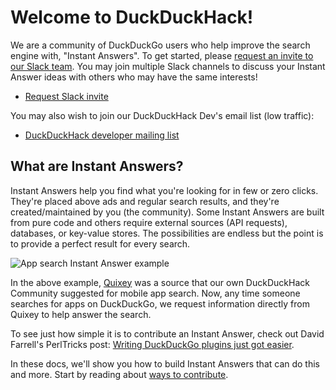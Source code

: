 # Welcome to DuckDuckHack!

We are a community of DuckDuckGo users who help improve the search engine with, "Instant Answers". To get started, please [request an invite to our Slack team](mailto:QuackSlack@duckduckgo.com?subject=AddMe). You may join multiple Slack channels to discuss your Instant Answer ideas with others who may have the same interests!

- [Request Slack invite](mailto:QuackSlack@duckduckgo.com?subject=AddMe)

You may also wish to join our DuckDuckHack Dev's email list (low traffic):

- [DuckDuckHack developer mailing list](https://www.listbox.com/subscribe/?list_id=197814)


## What are Instant Answers?

Instant Answers help you find what you're looking for in few or zero clicks. They're placed above ads and regular search results, and they're created/maintained by you (the community). Some Instant Answers are built from pure code and others require external sources (API requests), databases, or key-value stores. The possibilities are endless but the point is to provide a perfect result for every search.

![App search Instant Answer example](https://images.duckduckgo.com/iu/?u=https%3A%2F%2Fraw.githubusercontent.com%2Fduckduckgo%2Fduckduckgo-documentation%2Fmaster%2Fduckduckhack%2Fassets%2Fapp_search_example.png&f=1)

In the above example, [Quixey](http://quixey.com/) was a source that our own DuckDuckHack Community suggested for mobile app search. Now, any time someone searches for apps on DuckDuckGo, we request information directly from Quixey to help answer the search.

To see just how simple it is to contribute an Instant Answer, check out David Farrell's PerlTricks post: [Writing DuckDuckGo plugins just got easier](http://perltricks.com/article/189/2015/8/22/Writing-DuckDuckGo-plugins-just-got-easier).

In these docs, we'll show you how to build Instant Answers that can do this and more. Start by reading about [ways to contribute](https://duck.co/duckduckhack/contributing).
